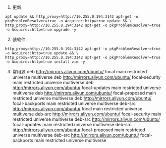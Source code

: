 1. 更新
```
apt update && http_proxy=http://10.255.0.194:3142 apt-get -o pkgProblemResolver=true -o Acquire::http=true update && \
http_proxy=http://10.255.0.194:3142 apt-get -o pkgProblemResolver=true -o Acquire::http=true upgrade -y
```
2. 装软件
```
http_proxy=http://10.255.0.194:3142 apt-get -o pkgProblemResolver=true -o Acquire::http=true update && \
http_proxy=http://10.255.0.194:3142 apt-get -o pkgProblemResolver=true -o Acquire::http=true install vim -y
```
3. 常用源
deb http://mirrors.aliyun.com/ubuntu/ focal main restricted universe multiverse 
deb http://mirrors.aliyun.com/ubuntu/ focal-security main restricted universe multiverse 
deb http://mirrors.aliyun.com/ubuntu/ focal-updates main restricted universe multiverse 
deb http://mirrors.aliyun.com/ubuntu/ focal-proposed main restricted universe multiverse 
deb http://mirrors.aliyun.com/ubuntu/ focal-backports main restricted universe multiverse 
deb-src http://mirrors.aliyun.com/ubuntu/ focal main restricted universe multiverse 
deb-src http://mirrors.aliyun.com/ubuntu/ focal-security main restricted universe multiverse 
deb-src http://mirrors.aliyun.com/ubuntu/ focal-updates main restricted universe multiverse 
deb-src http://mirrors.aliyun.com/ubuntu/ focal-proposed main restricted universe multiverse 
deb-src http://mirrors.aliyun.com/ubuntu/ focal-backports main restricted universe multiverse
